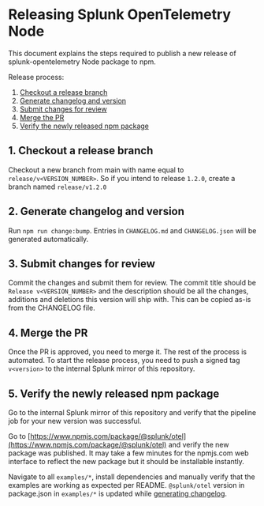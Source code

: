 # Releasing Splunk OpenTelemetry Node

This document explains the steps required to publish a new release of splunk-opentelemetry Node package to npm.

Release process:

1. [Checkout a release branch](#step-1)
2. [Generate changelog and version](#step-2)
3. [Submit changes for review](#step-3)
4. [Merge the PR](#step-4)
5. [Verify the newly released npm package](#step-5)

## 1. Checkout a release branch <a href="step-1"></a>

Checkout a new branch from main with name equal to `release/v<VERSION_NUMBER>`.
So if you intend to release `1.2.0`, create a branch named `release/v1.2.0`

## 2. Generate changelog and version <a href="step-2"></a>

Run `npm run change:bump`. Entries in `CHANGELOG.md` and `CHANGELOG.json` will be generated automatically.

## 3. Submit changes for review <a href="step-3"></a>

Commit the changes and submit them for review.
The commit title should be `Release v<VERSION_NUMBER>` and the description should be all the changes,
additions and deletions this version will ship with. This can be copied as-is from the CHANGELOG file.

## 4. Merge the PR <a href="step-4"></a>

Once the PR is approved, you need to merge it. The rest of the process is automated. To start the release process, you need to push a signed tag `v<version>` to the internal Splunk mirror of this repository.

## 5. Verify the newly released npm package <a href="step-5"></a>

Go to the internal Splunk mirror of this repository and verify that the pipeline job for your new version was successful.

Go to [https://www.npmjs.com/package/@splunk/otel](https://www.npmjs.com/package/@splunk/otel) and verify the new package was published. It may take a few minutes for the npmjs.com web interface to reflect the new package but it should be installable instantly.

Navigate to all `examples/*`, install dependencies and manually verify that the examples are working as expected per README. `@splunk/otel` version in package.json in `examples/*` is updated while [generating changelog](#step-2).
